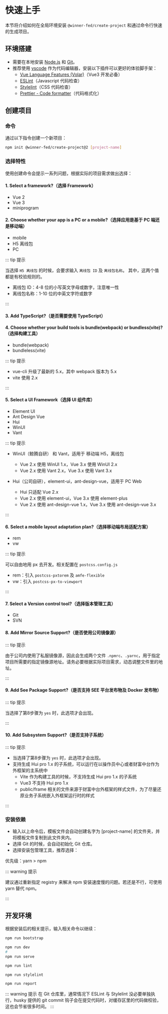 # 快速上手

本节将介绍如何在全局环境安装 `@winner-fed/create-project` 和通过命令行快速的生成项目。

## 环境搭建

- 需要在本地安装 [Node.js](https://nodejs.org/en/) 和 [Git](https://git-scm.com/)。
- 推荐使用 [vscode](https://code.visualstudio.com/) 作为代码编辑器，安装以下插件可以更好的体验脚手架：
  - [Vue Language Features (Volar)](https://marketplace.visualstudio.com/items?itemName=johnsoncodehk.volar)（Vue3 开发必备）
  - [ESLint](https://marketplace.visualstudio.com/items?itemName=dbaeumer.vscode-eslint)（Javascript 代码检查）
  - [Stylelint](https://marketplace.visualstudio.com/items?itemName=stylelint.vscode-stylelint)（CSS 代码检查）
  - [Prettier - Code formatter](https://marketplace.visualstudio.com/items?itemName=esbenp.prettier-vscode)（代码格式化）

## 创建项目

### 命令

通过以下指令创建一个新项目：

<CodeGroup>
  <CodeGroupItem title="命令">

```bash
npm init @winner-fed/create-project@2 [project-name]
```

  </CodeGroupItem>
</CodeGroup>

### 选择特性

使用创建命令会提示一系列问题，根据实际的项目需求做出选择：

#### 1. Select a framework?（选择 Framework）

- Vue 2
- Vue 3
- miniprogram

#### 2. Choose whether your app is a PC or a mobile?（选择应用是基于 PC 端还是移动端）

- mobile
- H5 离线包
- PC

::: tip 提示

当选择 `H5 离线包` 的时候，会要求输入 `离线包 ID` 及 `离线包名称`。
其中，这两个值都是有校验规则的。
- 离线包 ID：4-8 位的小写英文字母或数字，注意唯一性
- 离线包名称：1-10 位的中英文字符或数字

:::

#### 3. Add TypeScript?（是否需要使用 TypeScript）

#### 4. Choose whether your build tools is bundle(webpack) or bundless(vite)?（选择构建工具）

- bundle(webpack)
- bundleless(vite)

::: tip 提示

- vue-cli 升级了最新的 5.x，其中 webpack 版本为 5.x
- vite 使用 2.x

:::


#### 5. Select a UI Framework（选择 UI 组件库）

- Element UI
- Ant Design Vue
- Hui
- WinUI  
- Vant

::: tip 提示

- WinUI（鲸腾自研） 和 Vant，适用于 移动端 H5，离线包
    - Vue 2.x 使用 WinUI 1.x，Vue 3.x 使用 WinUI 2.x
    - Vue 2.x 使用 Vant 2.x，Vue 3.x 使用 Vant 3.x
    
- Hui（公司自研），element-ui，ant-design-vue，适用于 PC Web
    - Hui 只适配 Vue 2.x
    - Vue 2.x 使用 element-ui，Vue 3.x 使用 element-plus
    - Vue 2.x 使用 ant-design-vue 1.x，Vue 3.x 使用 ant-design-vue 3.x
    
:::

#### 6. Select a mobile layout adaptation plan?（选择移动端布局适配方案）

- rem
- vw
  
::: tip 提示

可以自由地用 px 去开发。相关配置在 `postcss.config.js` 

- rem：引入 `postcss-pxtorem` 及 `amfe-flexible`
- vw：引入 `postcss-px-to-viewport`

:::

#### 7. Select a Version control tool?（选择版本管理工具）

- Git
- SVN

#### 8. Add Mirror Source Support?（是否使用公司镜像源）

::: tip 提示

由于公司内使用了私服镜像源，因此会生成两个文件 `.npmrc`、`.yarnc`，用于指定项目所需要的指定镜像源地址。请务必要根据实际项目需求，动态调整文件里的地址。

:::

#### 9. Add See Package Support?（是否支持 SEE 平台发布物及 Docker 发布物）

::: tip 提示

当选择了第8步骤为 `yes` 时，此选项才会出现。

:::

#### 10. Add Subsystem Support?（是否支持子系统）

::: tip 提示

- 当选择了第8步骤为 `yes` 时，此选项才会出现。
- 支持生成 Hui pro 1.x 的子系统，可以运行在以操作员中心或者财富中台作为外框架的主系统中 
  - Vite 作为构建工具的时候，不支持生成 Hui pro 1.x 的子系统
  - Vue3 不支持 Hui pro 1.x
  - public/frame 相关的文件来源于财富中台外框架的样式文件，为了尽量还原业务子系统嵌入外框架运行时的样式
    
:::

### 安装依赖

- 输入以上命令后，模板文件会自动创建名字为 [project-name] 的文件夹，并将模板文件复制到此文件夹内。
- 选择 Git 的时候，会自动初始化 Git 仓库。
- 选择安装包管理工具，推荐选择：

优先级：yarn > npm

::: warning 提示

建议通过重新指定 registry 来解决 npm 安装速度慢的问题。若还是不行，可使用 yarn 替代 npm。

:::

## 开发环境

根据安装后的相关提示，输入相关命令以继续：

<CodeGroup>
  <CodeGroupItem title="安装依赖">

```bash
npm run bootstrap
```

  </CodeGroupItem>

  <CodeGroupItem title="开发环境">

```bash
npm run dev
#
npm run serve
```

  </CodeGroupItem>

  <CodeGroupItem title="ESLint">

```bash
npm run lint
```

  </CodeGroupItem>
  <CodeGroupItem title="Stylelint">

```bash
npm run stylelint
```

  </CodeGroupItem>

  <CodeGroupItem title="包分析工具">

```bash
npm run report
```

  </CodeGroupItem>
</CodeGroup>

::: warning 提示
在 Git 仓库里，通常情况下 ESLint 与 Stylelint 没必要单独执行，husky 提供的 git commit 钩子会在提交代码时，对缓存区里的代码做校验，这也会节省很多时间。
:::

